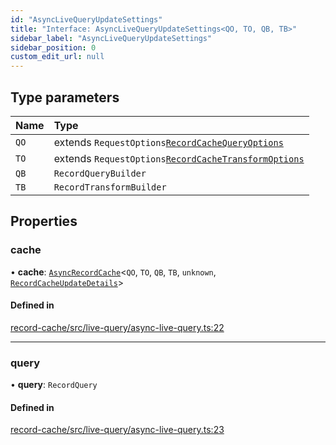 ```yaml
---
id: "AsyncLiveQueryUpdateSettings"
title: "Interface: AsyncLiveQueryUpdateSettings<QO, TO, QB, TB>"
sidebar_label: "AsyncLiveQueryUpdateSettings"
sidebar_position: 0
custom_edit_url: null
---
```


## Type parameters

| Name | Type |
| :------ | :------ |
| `QO` | extends `RequestOptions`[`RecordCacheQueryOptions`](RecordCacheQueryOptions.md) |
| `TO` | extends `RequestOptions`[`RecordCacheTransformOptions`](RecordCacheTransformOptions.md) |
| `QB` | `RecordQueryBuilder` |
| `TB` | `RecordTransformBuilder` |

## Properties

### cache

• **cache**: [`AsyncRecordCache`](../classes/AsyncRecordCache.md)<`QO`, `TO`, `QB`, `TB`, `unknown`, [`RecordCacheUpdateDetails`](RecordCacheUpdateDetails.md)\>

#### Defined in

[record-cache/src/live-query/async-live-query.ts:22](https://github.com/orbitjs/orbit/blob/6e0cbd41/packages/@orbit/record-cache/src/live-query/async-live-query.ts#L22)

___

### query

• **query**: `RecordQuery`

#### Defined in

[record-cache/src/live-query/async-live-query.ts:23](https://github.com/orbitjs/orbit/blob/6e0cbd41/packages/@orbit/record-cache/src/live-query/async-live-query.ts#L23)
